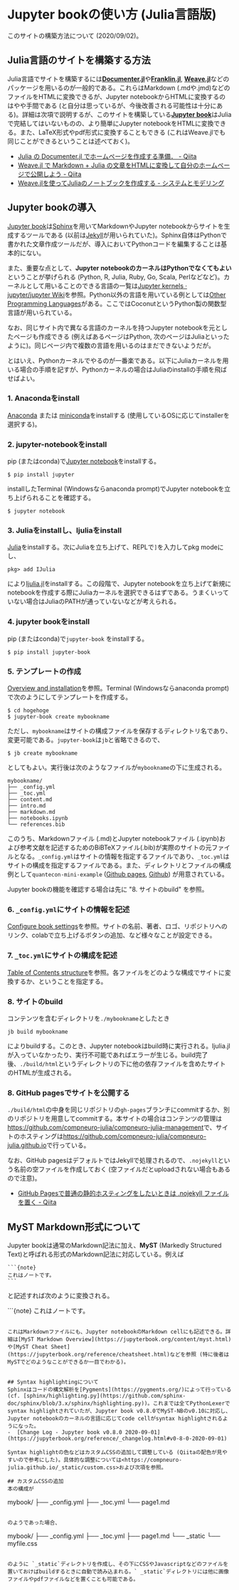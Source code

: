 # Jupyter bookの使い方 (Julia言語版)
このサイトの構築方法について (2020/09/02)。

## Julia言語のサイトを構築する方法
Julia言語でサイトを構築するには[**Documenter.jl**](https://github.com/JuliaDocs/Documenter.jl)や[**Franklin.jl**](https://github.com/tlienart/Franklin.jl), [**Weave.jl**](https://github.com/JunoLab/Weave.jl)などのパッケージを用いるのが一般的である。これらはMarkdown (.mdや.jmd)などのファイルをHTMLに変換できるが、Jupyter notebookからHTMLに変換するのはやや手間である (と自分は思っているが、今後改善される可能性は十分にある)。詳細は次項で説明するが、このサイトを構築している[**Jupyter book**](https://jupyterbook.org/intro.html)はJuliaで完結してはいないものの、より簡単にJupyter notebookをHTMLに変換できる。また、LaTeX形式やpdf形式に変換することもできる (これはWeave.jlでも同じことができるということは述べておく)。

- [Julia の Documenter.jl でホームページを作成する準備． - Qiita](https://qiita.com/SatoshiTerasaki/items/b0ac17088f3b2c374099)
- [Weave.jl で Markdown + Julia の文章をHTMLに変換して自分のホームページで公開しよう - Qiita](https://qiita.com/SatoshiTerasaki/items/3a913f897b2ef4b82979)
- [Weave.jlを使ってJuliaのノートブックを作成する - システムとモデリング](http://otepipi.hatenablog.com/entry/2019/03/30/221635)

## Jupyter bookの導入
[Jupyter book](https://jupyterbook.org/intro.html)は[Sphinx](https://www.sphinx-doc.org/ja/master/)を用いてMarkdownやJupyter notebookからサイトを生成するツールである (以前は[Jekyll](https://jekyllrb.com/)が用いられていた)。Sphinx自体はPythonで書かれた文章作成ツールだが、導入においてPythonコードを編集することは基本的にない。

また、重要な点として、**Jupyter notebookのカーネルはPythonでなくてもよい**ということが挙げられる (Python, R, Julia, Ruby, Go, Scala, Perlなどなど)。カーネルとして用いることのできる言語の一覧は[Jupyter kernels · jupyter/jupyter Wiki](https://github.com/jupyter/jupyter/wiki/Jupyter-kernels)を参照。Python以外の言語を用いている例としては[Other Programming Languages](https://myst-nb.readthedocs.io/en/latest/examples/coconut-lang.html)がある。ここではCoconutというPython製の関数型言語が用いられている。

なお、同じサイト内で異なる言語のカーネルを持つJupyter notebookを元としたページも作成できる (例えばあるページはPython, 次のページはJuliaといったように)。同じページ内で複数の言語を用いるのはまだできないようだが。

とはいえ、Pythonカーネルでやるのが一番楽である。以下にJuliaカーネルを用いる場合の手順を記すが、Pythonカーネルの場合はJuliaのinstallの手順を飛ばせばよい。

### 1. Anacondaをinstall
[Anaconda](https://www.anaconda.com/products/individual) または [miniconda](https://docs.conda.io/en/latest/miniconda.html)をinstallする (使用しているOSに応じてinstallerを選択する)。

### 2. jupyter-notebookをinstall
pip (またはconda)で[Jupyter notebook](https://jupyter.org/)をinstallする。

```
$ pip install jupyter
```

installしたTerminal (Windowsならanaconda prompt)でJupyter notebookを立ち上げられることを確認する。

```
$ jupyter notebook
```

### 3. Juliaをinstallし、Ijuliaをinstall
[Julia](https://julialang.org/)をinstallする。次にJuliaを立ち上げて、REPLで`]`を入力してpkg modeにし、

```
pkg> add IJulia
```

により[Ijulia.jl](https://github.com/JuliaLang/IJulia.jl)をinstallする。この段階で、Jupyter notebookを立ち上げて新規にnotebookを作成する際にJuliaカーネルを選択できるはずである。うまくいっていない場合はJuliaのPATHが通っていないなどが考えられる。

### 4. jupyter bookをinstall
pip (またはconda)で`jupyter-book` をinstallする。

```
$ pip install jupyter-book
```

### 5. テンプレートの作成
[Overview and installation](https://jupyterbook.org/start/overview.html)を参照。Terminal (Windowsならanaconda prompt)で次のようにしてテンプレートを作成する。

```
$ cd hogehoge
$ jupyter-book create mybookname
```

ただし、`mybookname`はサイトの構成ファイルを保存するディレクトリ名であり、変更可能である。`jupyter-book`は`jb`と省略できるので、

```
$ jb create mybookname
```

としてもよい。実行後は次のようなファイルが`mybookname`の下に生成される。

```
mybookname/
├── _config.yml
├── _toc.yml
├── content.md
├── intro.md
├── markdown.md
├── notebooks.ipynb
└── references.bib
```

このうち、Markdownファイル (.md)とJupyter notebookファイル (.ipynb)および参考文献を記述するためのBiBTeXファイル(.bib)が実際のサイトの元ファイルとなる。`_config.yml`はサイトの情報を指定するファイルであり、`_toc.yml`はサイトの構成を指定するファイルである。また、ディレクトリとファイルの構成例として`quantecon-mini-example` ([Github pages](https://executablebooks.github.io/quantecon-mini-example/docs/index.html), [Github](https://github.com/executablebooks/quantecon-mini-example)) が用意されている。

Jupyter bookの機能を確認する場合は先に "8. サイトのbuild" を参照。

### 6. `_config.yml`にサイトの情報を記述
[Configure book settings](https://jupyterbook.org/customize/config.html)を参照。サイトの名前、著者、ロゴ、リポジトリへのリンク、colabで立ち上げるボタンの追加、など様々なことが設定できる。

### 7. `_toc.yml`にサイトの構成を記述
[Table of Contents structure](https://jupyterbook.org/customize/toc.html)を参照。各ファイルをどのような構成でサイトに変換するか、ということを指定する。

### 8. サイトのbuild
コンテンツを含むディレクトリを`./mybookname`としたとき

```
jb build mybookname
```

によりbuildする。このとき、Jupyter notebookはbuild時に実行される。Ijulia.jlが入っていなかったり、実行不可能であればエラーが生じる。build完了後、`./build/html`というディレクトリの下に他の依存ファイルを含めたサイトのHTMLが生成される。

### 8. GitHub pagesでサイトを公開する
`./build/html`の中身を同じリポジトリの`gh-pages`ブランチにcommitするか、別のリポジトリを用意してcommitする。本サイトの場合はコンテンツの管理は<https://github.com/compneuro-julia/compneuro-julia-management>で、サイトのホスティングは<https://github.com/compneuro-julia/compneuro-julia.github.io>で行っている。

なお、GitHub pagesはデフォルトではJekyllで処理されるので、`.nojekyll`という名前の空ファイルを作成しておく (空ファイルだとuploadされない場合もあるので注意)。

- [GitHub Pagesで普通の静的ホスティングをしたいときは .nojekyll ファイルを置く - Qiita](https://qiita.com/sky_y/items/b96ae52c90457bcd7846)

## MyST Markdown形式について
Jupyter bookは通常のMarkdown記法に加え、**MyST** (Markedly Structured Text)と呼ばれる形式のMarkdown記法に対応している。例えば

````
​```{note}
これはノートです。
```
````

と記述すれば次のように変換される。

​```{note}
これはノートです。
```

これはMarkdownファイルにも、Jupyter notebookのMarkdown cellにも記述できる。詳細は[MyST Markdown Overview](https://jupyterbook.org/content/myst.html)や[MyST Cheat Sheet](https://jupyterbook.org/reference/cheatsheet.html)などを参照 (特に後者はMySTでどのようなことができるか一目でわかる)。


## Syntax highlightingについて
Sphinxはコードの構文解析を[Pygments](https://pygments.org/)によって行っている (cf. [sphinx/highlighting.py](https://github.com/sphinx-doc/sphinx/blob/3.x/sphinx/highlighting.py))。これまでは全てPythonLexerでsyntax highlightされていたが、Jupyter book v0.8.0でMyST-NBのv0.10に対応し、Jupyter notebookのカーネルの言語に応じてcode cellがsyntax highlightされるようになった。
-  [Change Log - Jupyter book v0.8.0 2020-09-01](https://jupyterbook.org/reference/_changelog.html#v0-8-0-2020-09-01)

Syntax highlightの色などはカスタムCSSの追加して調整している (Qiitaの配色が見やすいので参考にした)。具体的な調整については<https://compneuro-julia.github.io/_static/custom.css>および次項を参照。

## カスタムCSSの追加
本の構成が

```
mybook/
├── _config.yml
├── _toc.yml
└── page1.md
```

のようであった場合、

```
mybook/
├── _config.yml
├── _toc.yml
├── page1.md
└── _static
    └── myfile.css
```

のように `_static`ディレクトリを作成し、その下にCSSやJavascriptなどのファイルを置いておけばbuildするときに自動で読み込まれる。` _static`ディレクトリには他に画像ファイルやpdfファイルなどを置くことも可能である。